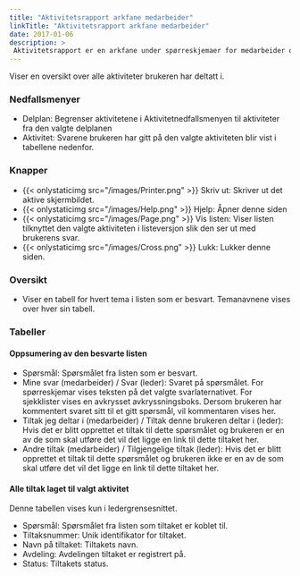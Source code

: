 ```yaml
---
title: "Aktivitetsrapport arkfane medarbeider"
linkTitle: "Aktivitetsrapport arkfane medarbeider"
date: 2017-01-06
description: >
 Aktivitetsrapport er en arkfane under spørreskjemaer for medarbeider og funksjon under Aktivitetsplan/utfylling og resultater for ledere, saksbehandlere og verneombud. 
---
```

Viser en oversikt over alle aktiviteter brukeren har deltatt i. 

### Nedfallsmenyer

- Delplan: Begrenser aktivitetene i Aktivitetnedfallsmenyen til aktiviteter fra den valgte delplanen
- Aktivitet: Svarene brukeren har gitt på den valgte aktiviteten blir vist i tabellene nedenfor.

### Knapper

- {{< onlystaticimg src="/images/Printer.png" >}} Skriv ut: Skriver ut det aktive skjermbildet.
- {{< onlystaticimg src="/images/Help.png" >}} Hjelp: Åpner denne siden
- {{< onlystaticimg src="/images/Page.png" >}} Vis listen: Viser listen tilknyttet den valgte aktiviteten i listeversjon slik den ser ut med brukerens svar.
- {{< onlystaticimg src="/images/Cross.png" >}} Lukk: Lukker denne siden.

### Oversikt

- Viser en tabell for hvert tema i listen som er besvart. Temanavnene vises over hver sin tabell.

### Tabeller

#### Oppsumering av den besvarte listen

- Spørsmål: Spørsmålet fra listen som er besvart.
- Mine svar (medarbeider) / Svar (leder): Svaret på spørsmålet. For spørreskjemar vises teksten på det valgte svarlaternativet. For sjekklister vises en avkrysset avkryssningsboks. Dersom brukeren har kommentert svaret sitt til et gitt spørsmål, vil kommentaren vises her.
- Tiltak jeg deltar i (medarbeider) / Tiltak denne brukeren deltar i (leder): Hvis det er blitt opprettet et tiltak til dette spørsmålet og brukeren er en av de som skal utføre det vil det ligge en link til dette tiltaket her.
- Andre tiltak (medarbeider) / Tilgjengelige tiltak (leder): Hvis det er blitt opprettet et tiltak til dette spørsmålet og brukeren ikke er en av de som skal utføre det vil det ligge en link til dette tiltaket her.

#### Alle tiltak laget til valgt aktivitet

Denne tabellen vises kun i ledergrensesnittet.

- Spørsmål: Spørsmålet fra listen som tiltaket er koblet til.
- Tiltaksnummer: Unik identifikator for tiltaket.
- Navn på tiltaket: Tiltakets navn.
- Avdeling: Avdelingen tiltaket er registrert på.
- Status: Tiltakets status.
